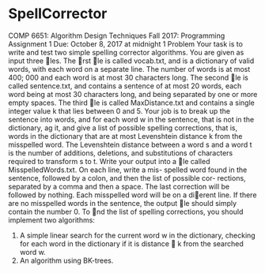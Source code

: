 # SpellCorrector

COMP 6651: Algorithm Design Techniques
Fall 2017: Programming Assignment 1
Due: October 8, 2017 at midnight
1 Problem
Your task is to write and test two simple spelling corrector algorithms.
You are given as input three les. The rst le is called vocab.txt, and is a dictionary
of valid words, with each word on a separate line. The number of words is at most 400; 000
and each word is at most 30 characters long. The second le is called sentence.txt, and
contains a sentence of at most 20 words, each word being at most 30 characters long, and
being separated by one or more empty spaces. The third le is called MaxDistance.txt and
contains a single integer value k that lies between 0 and 5.
Your job is to break up the sentence into words, and for each word w in the sentence, that
is not in the dictionary, 
ag it, and give a list of possible spelling corrections, that is, words
in the dictionary that are at most Levenshtein distance k from the misspelled word. The
Levenshtein distance between a word s and a word t is the number of additions, deletions,
and substitutions of characters required to transform s to t.
Write your output into a le called MisspelledWords.txt. On each line, write a mis-
spelled word found in the sentence, followed by a colon, and then the list of possible cor-
rections, separated by a comma and then a space. The last correction will be followed by
nothing. Each misspelled word will be on a dierent line. If there are no misspelled words
in the sentence, the output le should simply contain the number 0.
To nd the list of spelling corrections, you should implement two algorithms:
1. A simple linear search for the current word w in the dictionary, checking for each word
in the dictionary if it is distance  k from the searched word w.
2. An algorithm using BK-trees.
